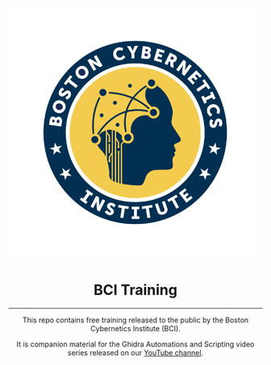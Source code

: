 <div align="center">

![images/bcilogo.svg](images/bcilogo.svg)

<h1>BCI Training</h1>

---

This repo contains free training released to the public by the Boston Cybernetics Institute (BCI).

It is companion material for the Ghidra Automations and Scripting video series released on our [YouTube channel](https://www.youtube.com/@bostoncybernetics407).
